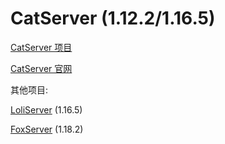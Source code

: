 # CatServer (1.12.2/1.16.5)

[CatServer 项目](https://github.com/Luohuayu/CatServer)

[CatServer 官网](https://catmc.org)

其他项目:

[LoliServer](https://github.com/Loli-Server/LoliServer) (1.16.5)

[FoxServer](https://github.com/Luohuayu/FoxServer) (1.18.2)
